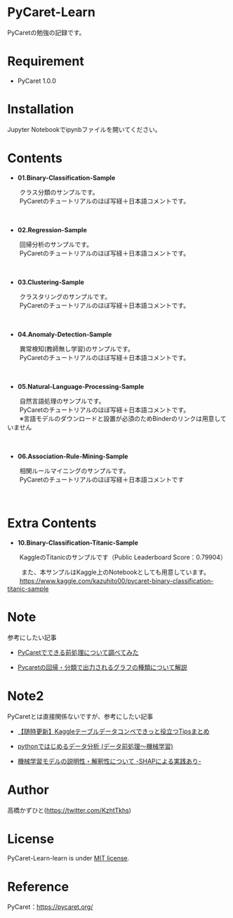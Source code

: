 # PyCaret-Learn
 PyCaretの勉強の記録です。

# Requirement
 
* PyCaret 1.0.0

# Installation
 
Jupyter Notebookでipynbファイルを開いてください。

# Contents

* <b>01.Binary-Classification-Sample</b>

　　クラス分類のサンプルです。<br>
　　PyCaretのチュートリアルのほぼ写経＋日本語コメントです。
  
　　<!-- [![Binder](https://mybinder.org/badge_logo.svg)](https://mybinder.org/v2/gh/Kazuhito00/PyCaret-Learn/master?filepath=01.Binary-Classification-Sample/01.Binary-Classification-Sample.ipynb)<br>　　※compare_models()やtune_model()の実行時間が少々長いため注意 -->

* <b>02.Regression-Sample</b>

　　回帰分析のサンプルです。<br>
　　PyCaretのチュートリアルのほぼ写経＋日本語コメントです。

　　<!-- [![Binder](https://mybinder.org/badge_logo.svg)](https://mybinder.org/v2/gh/Kazuhito00/PyCaret-Learn/master?filepath=02.Regression-Sample/02.Regression-Sample.ipynb)<br>　　※compare_models()やtune_model()の実行時間が少々長いため注意 -->
 
* <b>03.Clustering-Sample</b>

　　クラスタリングのサンプルです。<br>
　　PyCaretのチュートリアルのほぼ写経＋日本語コメントです。

　　<!-- [![Binder](https://mybinder.org/badge_logo.svg)](https://mybinder.org/v2/gh/Kazuhito00/PyCaret-Learn/master?filepath=03.Clustering-Sample/03.Clustering-Sample.ipynb) -->
 
* <b>04.Anomaly-Detection-Sample</b>

　　異常検知(教師無し学習)のサンプルです。<br>
　　PyCaretのチュートリアルのほぼ写経＋日本語コメントです。

　　<!-- [![Binder](https://mybinder.org/badge_logo.svg)](https://mybinder.org/v2/gh/Kazuhito00/PyCaret-Learn/master?filepath=04.Anomaly-Detection-Sample/04.Anomaly-Detection-Sample.ipynb) -->
 
* <b>05.Natural-Language-Processing-Sample</b>

　　自然言語処理のサンプルです。<br>
　　PyCaretのチュートリアルのほぼ写経＋日本語コメントです。<br>
　　※言語モデルのダウンロードと設置が必須のためBinderのリンクは用意していません
 
　　<!-- [![Binder](https://mybinder.org/badge_logo.svg)](https://mybinder.org/v2/gh/Kazuhito00/PyCaret-Learn/master?filepath=05.Natural-Language-Processing-Sample/05.Natural-Language-Processing-Sample.ipynb)<br>　　※compare_models()やtune_model()の実行時間が少々長いため注意 -->
 
* <b>06.Association-Rule-Mining-Sample</b>

　　相関ルールマイニングのサンプルです。<br>
　　PyCaretのチュートリアルのほぼ写経＋日本語コメントです

　　<!-- [![Binder](https://mybinder.org/badge_logo.svg)](https://mybinder.org/v2/gh/Kazuhito00/PyCaret-Learn/master?filepath=06.Association-Rule-Mining-Sample/06.Association-Rule-Mining-Sample.ipynb) -->

# Extra Contents

 
* <b>10.Binary-Classification-Titanic-Sample</b>

　　KaggleのTitanicのサンプルです（Public Leaderboard Score：0.79904）

　　<!-- [![Binder](https://mybinder.org/badge_logo.svg)](https://mybinder.org/v2/gh/Kazuhito00/PyCaret-Learn/master?filepath=10.Binary-Classification-Titanic-Sample/10.Binary-Classification-Titanic-Sample.ipynb)<br>　　※compare_models()やtune_model()の実行時間が少々長いため注意 -->
また、本サンプルはKaggle上のNotebookとしても用意しています。<br>
　　https://www.kaggle.com/kazuhito00/pycaret-binary-classification-titanic-sample
  
# Note
参考にしたい記事
* [PyCaretでできる前処理について調べてみた](https://qiita.com/tomiyou/items/e1842775e7aaee04ada3)

* [Pycaretの回帰・分類で出力されるグラフの種類について解説](https://qiita.com/ground0state/items/57e565b23770e5a323e9)
  
# Note2
PyCaretとは直接関係ないですが、参考にしたい記事
* [【随時更新】Kaggleテーブルデータコンペできっと役立つTipsまとめ](https://naotaka1128.hatenadiary.jp/entry/kaggle-compe-tips)
<!-- https://trueman-developer.blogspot.com/2019/07/keras.html -->

* [pythonではじめるデータ分析 (データ前処理〜機械学習)](https://qiita.com/CEML/items/b7dc768d1df66e809e5a)

* [機械学習モデルの説明性・解釈性について -SHAPによる実践あり-](https://cpp-learning.com/interpretable-model/)

# Author
高橋かずひと(https://twitter.com/KzhtTkhs)
 
# License 
PyCaret-Learn-learn is under [MIT license](https://en.wikipedia.org/wiki/MIT_License).

# Reference
PyCaret：https://pycaret.org/
